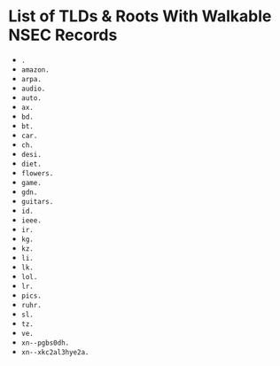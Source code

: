 # List of TLDs & Roots With Walkable NSEC Records

* `.`
* `amazon.`
* `arpa.`
* `audio.`
* `auto.`
* `ax.`
* `bd.`
* `bt.`
* `car.`
* `ch.`
* `desi.`
* `diet.`
* `flowers.`
* `game.`
* `gdn.`
* `guitars.`
* `id.`
* `ieee.`
* `ir.`
* `kg.`
* `kz.`
* `li.`
* `lk.`
* `lol.`
* `lr.`
* `pics.`
* `ruhr.`
* `sl.`
* `tz.`
* `ve.`
* `xn--pgbs0dh.`
* `xn--xkc2al3hye2a.`
